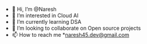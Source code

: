 - 👋 Hi, I’m @Naresh
- 👀 I’m interested in Cloud AI
- 🌱 I’m currently learning DSA
- 💞️ I’m looking to collaborate on Open source projects
- 📫 How to reach me *naresh45.dev@gmail.com

<!---
Naresh1435/Naresh1435 is a ✨ special ✨ repository because its `README.md` (this file) appears on your GitHub profile.
You can click the Preview link to take a look at your changes.
--->
